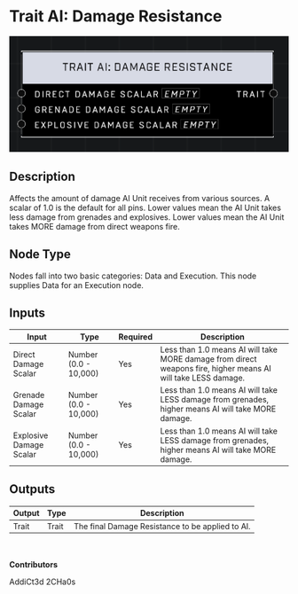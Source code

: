 # Trait AI: Damage Resistance
![alt text](../../../.gitbook/assets/trait-ai-damage-resistance.png)

## Description
Affects the amount of damage AI Unit receives from various sources. A scalar of 1.0 is the default for all pins. Lower values mean the AI Unit takes less damage from grenades and explosives. Lower values mean the AI Unit takes MORE damage from direct weapons fire.

## Node Type
Nodes fall into two basic categories: Data and Execution. This node supplies Data for an Execution node.

## Inputs
| Input | Type | Required | Description |
|------------------|------------------|----------|--------------------------------------------------------------|
| Direct Damage Scalar | Number (0.0 - 10,000) | Yes | Less than 1.0 means AI will take MORE damage from direct weapons fire, higher means AI will take LESS damage. |
| Grenade Damage Scalar | Number (0.0 - 10,000) | Yes | Less than 1.0 means AI will take LESS damage from grenades, higher means AI will take MORE damage.|
| Explosive Damage Scalar | Number (0.0 - 10,000) | Yes | Less than 1.0 means AI will take LESS damage from grenades, higher means AI will take MORE damage.|

## Outputs
| Output | Type | Description |
|------------------|------------------|--------------------------------------------------------------|
| Trait | Trait | The final Damage Resistance to be applied to AI. |

\
\
**Contributors**

AddiCt3d 2CHa0s
